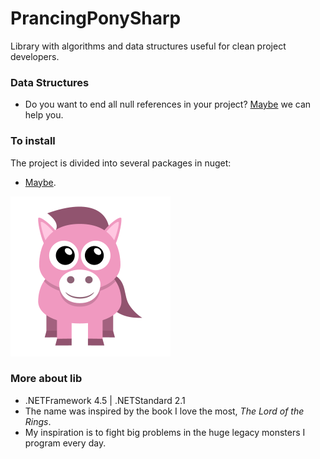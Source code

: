 # PrancingPonySharp
 Library with algorithms and data structures useful for clean project developers.
 
 ### Data Structures
 * Do you want to end all null references in your project? [Maybe](PrancingPonySharp.Maybe/README.md) we can help you.

### To install
The project is divided into several packages in nuget: 
* [Maybe](https://www.nuget.org/packages/PrancingPonySharp.Maybe/1.0.0).

![pony](PrancingPonySharp.Maybe/Images/pony-icon.png)

### More about lib
* .NETFramework 4.5 | .NETStandard 2.1
* The name was inspired by the book I love the most, _The Lord of the Rings_.      
* My inspiration is to fight big problems in the huge legacy monsters I program every day.     
